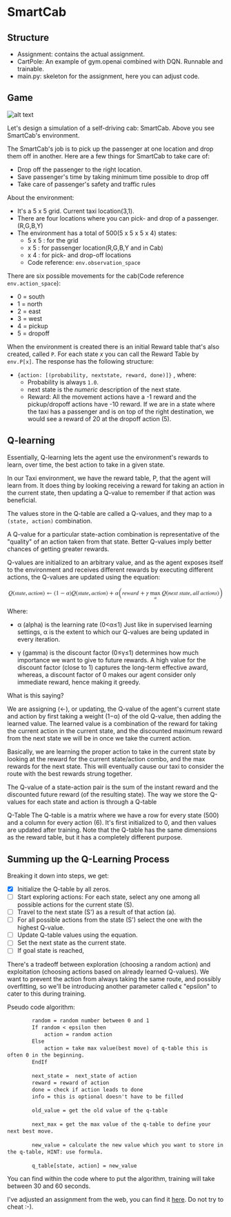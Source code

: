 # SmartCab

## Structure
+ Assignment: contains the actual assignment. 
+ CartPole: An example of gym.openai combined with DQN. Runnable and trainable.
+ main.py: skeleton for the assignment, here you can adjust code. 

## Game
![alt text](https://storage.googleapis.com/lds-media/images/Reinforcement_Learning_Taxi_Env.width-1200.png)

Let's design a simulation of a self-driving cab: SmartCab. Above you see SmartCab's environment.

The SmartCab's job is to pick up the passenger at one location and drop them off in another. 
Here are a few things for SmartCab to take care of:
+ Drop off the passenger to the right location.
+ Save passenger's time by taking minimum time possible to drop off
+ Take care of passenger's safety and traffic rules

About the environment:
+ It's a 5 x 5 grid. Current taxi location(3,1). 
+ There are four locations where you can pick- and drop of a passenger. (R,G,B,Y)
+ The environment has a total of 500(5 x 5 x 5 x 4) states: 
    - 5 x 5 : for the grid
    - x 5 : for passenger location(R,G,B,Y and in Cab)
    - x 4 : for pick- and drop-off locations
    - Code reference: ``env.observation_space``
    
There are six possible movements for the cab(Code reference ``env.action_space``): 
+ 0 = south
+ 1 = north
+ 2 = east
+ 3 = west
+ 4 = pickup
+ 5 = dropoff

When the environment is created there is an initial Reward table that's also created, called `P`. 
For each state *x* you can call the Reward Table by ``env.P[x]``. The response has the following structure: 
 - ``{action: [(probability, nextstate, reward, done)]}`` , where:  
    + Probability is always ``1.0``. 
    + next state is the *numeric* description of the next state. 
    + Reward: 
    All the movement actions have a -1 reward and the pickup/dropoff actions have -10 reward. 
    If we are in a state where the taxi has a passenger and is on top of the right destination, 
    we would see a reward of 20 at the dropoff action (5).
    
    
## Q-learning
Essentially, Q-learning lets the agent use the environment's rewards to learn, over time, 
the best action to take in a given state.

In our Taxi environment, we have the reward table, P, that the agent will learn from. 
It does thing by looking receiving a reward for taking an action in the current state, 
then updating a Q-value to remember if that action was beneficial.

The values store in the Q-table are called a Q-values, and they map to a ``(state, action)`` combination.

A Q-value for a particular state-action combination is representative of the "quality" of an action taken from that state. 
Better Q-values imply better chances of getting greater rewards.

Q-values are initialized to an arbitrary value, and as the agent exposes itself to the environment and receives different rewards by executing different actions, 
the Q-values are updated using the equation:

![alt text](./Assignment/formula.png)

Where:

- α (alpha) is the learning rate (0<α≤1) 
Just like in supervised learning settings, α is the extent to which our Q-values are being updated in every iteration.


- γ (gamma) is the discount factor (0≤γ≤1) 
determines how much importance we want to give to future rewards. 
A high value for the discount factor (close to 1) captures the long-term effective award, whereas, 
a discount factor of 0 makes our agent consider only immediate reward, hence making it greedy.

What is this saying?

We are assigning (←), or updating, the Q-value of the agent's current state and action by first taking a weight (1−α) 
of the old Q-value, then adding the learned value. 
The learned value is a combination of the reward for taking the current action in the current state, 
and the discounted maximum reward from the next state we will be in once we take the current action.

Basically, we are learning the proper action to take in the current state by looking at the reward for the current state/action combo,
 and the max rewards for the next state. 
 This will eventually cause our taxi to consider the route with the best rewards strung together.

The Q-value of a state-action pair is the sum of the instant reward and the discounted future reward (of the resulting state). 
The way we store the Q-values for each state and action is through a Q-table

Q-Table
The Q-table is a matrix where we have a row for every state (500) and a column for every action (6). 
It's first initialized to 0, and then values are updated after training. 
Note that the Q-table has the same dimensions as the reward table, but it has a completely different purpose.

## Summing up the Q-Learning Process
Breaking it down into steps, we get: 

- [x] Initialize the Q-table by all zeros. 
- [ ] Start exploring actions: For each state, select any one among all possible actions for the current state (S).
- [ ] Travel to the next state (S') as a result of that action (a).
- [ ] For all possible actions from the state (S') select the one with the highest Q-value.
- [ ] Update Q-table values using the equation.
- [ ] Set the next state as the current state.
- [ ] If goal state is reached, 

There's a tradeoff between exploration (choosing a random action) and exploitation (choosing actions based on already learned Q-values).
We want to prevent the action from always taking the same route, and possibly overfitting, 
so we'll be introducing another parameter called ϵ "epsilon" to cater to this during training.

Pseudo code algorithm: 

````
        random = random number between 0 and 1
        If random < epsilon then 
            action = random action
        Else
            action = take max value(best move) of q-table this is often 0 in the beginning.
        EndIf

        next_state =  next_state of action
        reward = reward of action
        done = check if action leads to done
        info = this is optional doesn't have to be filled
        
        old_value = get the old value of the q-table

        next_max = get the max value of the q-table to define your next best move. 
        
        new_value = calculate the new value which you want to store in the q-table, HINT: use formula. 
        
        q_table[state, action] = new_value
````

You can find within the code where to put the algorithm, training will take between 30 and 60 seconds. 

I've adjusted an assignment from the web, you can find it [here](https://www.learndatasci.com/tutorials/reinforcement-q-learning-scratch-python-openai-gym/). Do not try to cheat :-). 
